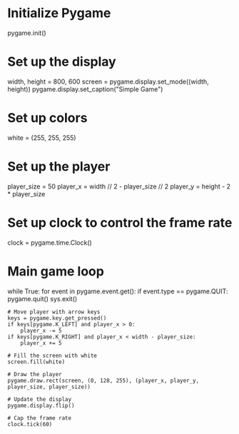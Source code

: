 # Initialize Pygame
pygame.init()
 
# Set up the display
width, height = 800, 600
screen = pygame.display.set_mode((width, height))
pygame.display.set_caption("Simple Game")
 
# Set up colors
white = (255, 255, 255)
 
# Set up the player
player_size = 50
player_x = width // 2 - player_size // 2
player_y = height - 2 * player_size
 
# Set up clock to control the frame rate
clock = pygame.time.Clock()
 
# Main game loop
while True:
    for event in pygame.event.get():
        if event.type == pygame.QUIT:
            pygame.quit()
            sys.exit()
 
    # Move player with arrow keys
    keys = pygame.key.get_pressed()
    if keys[pygame.K_LEFT] and player_x > 0:
        player_x -= 5
    if keys[pygame.K_RIGHT] and player_x < width - player_size:
        player_x += 5
 
    # Fill the screen with white
    screen.fill(white)
 
    # Draw the player
    pygame.draw.rect(screen, (0, 128, 255), (player_x, player_y, player_size, player_size))
 
    # Update the display
    pygame.display.flip()
 
    # Cap the frame rate
    clock.tick(60)
    

